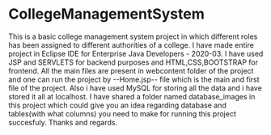 # CollegeManagementSystem
This is a basic college management system project in which different roles has been assigned to different authorities of a college.
I have made entire project in Eclipse IDE for Enterprise Java Developers - 2020-03.
I have used JSP and SERVLETS for backend purposes and HTML,CSS,BOOTSTRAP for frontend.
All the main files are present in webcontent folder of the project and one can run the project by --Home.jsp-- file which is the main and first file of the project.
Also i have used MySQL for storing all the data and i have stored it all at localhost. I have shared a folder named database_images in this project which could give you an idea regarding database and tables(with what columns) you need to make for running this project succesfuly.
Thanks and regards.
